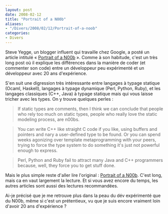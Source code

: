 ```yaml
---
layout: post
date: 2008-02-12
title: "Portrait of a N00b"
aliases:
- "/Divers/2008/02/12/Portrait-of-a-noob"
categories:
- Divers
---
```

Steve Yegge, un blogger influent qui travaille chez Google, a posté un article
intitulé « [Portrait of a N00b](http://steve-yegge.blogspot.com/2008/02/portrait-of-n00b.html) ».
Comme à son habitude, c'est un très long post où il explique les différences
dans la manière de coder (et commenter son code) entre un développeur peu
expérimenté et un développeur avec 20 ans d'expérience.

S'en suit une digression très intéressante entre langages à typage statique
(Ocaml, Haskell), langages à typage dynamique (Perl, Python, Ruby), et les
langages classiques (C++, Java) à typage statique mais qui vous laisse tricher
avec les types. On y trouve quelques perles :

> If static types are comments, then I think we can conclude that people who
> rely too much on static types, people who really love the static modeling
> process, are n00bs.

> You can write C++ like straight C code if you like, using buffers and
> pointers and nary a user-defined type to be found. Or you can spend weeks
> agonizing over template metaprogramming with your peers, trying to force
> the type system to do something it's just not powerful enough to express.

> Perl, Python and Ruby fail to attract many Java and C++ programmers because,
> well, they force you to get stuff done.

Mais le plus simple reste d'aller lire l'original : [Portrait of a N00b](http://steve-yegge.blogspot.com/2008/02/portrait-of-n00b.html).
C'est long, mais ca en vaut largement la lecture. Et si vous avez encore du
temps, les autres articles sont aussi des lectures recommandées.

Ai-je précisé que je me retrouve plus dans la peau du dév expérimenté que du
N00b, même si c'est un prétentieux, vu que je suis encore vraiment loin
d'avoir 20 ans d'expérience ?
